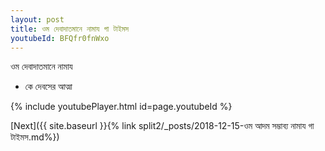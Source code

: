 ```yaml
---
layout: post
title: ওম দেবাদাতমানে নামায গা টাইমস
youtubeId: BFQfr0fnWxo
---
```

 
 
 ওম দেবাদাতমানে নামায  
 
 -  কে দেবসের আত্মা 
 
  
 
  
 
 
 
 
 
 


{% include youtubePlayer.html id=page.youtubeId %}
 
[Next]({{ site.baseurl }}{% link  split2/_posts/2018-12-15-ওম আদম সম্ভাব্য নামায গা টাইমস.md%})
 
